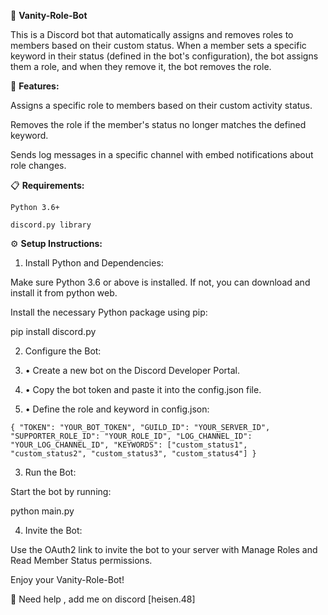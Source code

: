  🎀 **Vanity-Role-Bot**

This is a Discord bot that automatically assigns and removes roles to members based on their custom status. When a member sets a specific keyword in their status (defined in the bot's configuration), the bot assigns them a role, and when they remove it, the bot removes the role.

📌 **Features:**

Assigns a specific role to members based on their custom activity status.

Removes the role if the member's status no longer matches the defined keyword.

Sends log messages in a specific channel with embed notifications about role changes.


📋 **Requirements:**

``Python 3.6+``

```discord.py library```


⚙️ **Setup Instructions:**

1. Install Python and Dependencies:

Make sure Python 3.6 or above is installed. If not, you can download and install it from python web.

Install the necessary Python package using pip:

pip install discord.py

2. Configure the Bot:

1. • Create a new bot on the Discord Developer Portal.


2. • Copy the bot token and paste it into the config.json file.


3. • Define the role and keyword in config.json:




``{
  "TOKEN": "YOUR_BOT_TOKEN",
  "GUILD_ID": "YOUR_SERVER_ID",
  "SUPPORTER_ROLE_ID": "YOUR_ROLE_ID",
  "LOG_CHANNEL_ID": "YOUR_LOG_CHANNEL_ID",
  "KEYWORDS": ["custom_status1", "custom_status2", "custom_status3", "custom_status4"]
}``


3. Run the Bot:

Start the bot by running:

python main.py

4. Invite the Bot:

Use the OAuth2 link to invite the bot to your server with Manage Roles and Read Member Status permissions.

Enjoy your Vanity-Role-Bot!


🔗 Need help , add me on discord [heisen.48]
